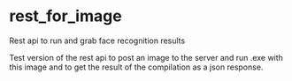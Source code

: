 # rest_for_image
Rest api to run and grab face recognition results

Test version of the rest api to post an image to the server and run .exe with this image 
and to get the result of the compilation as a json response.
